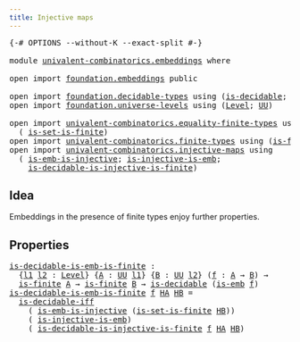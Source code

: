 ```yaml
---
title: Injective maps
---
```


<pre class="Agda"><a id="40" class="Symbol">{-#</a> <a id="44" class="Keyword">OPTIONS</a> <a id="52" class="Pragma">--without-K</a> <a id="64" class="Pragma">--exact-split</a> <a id="78" class="Symbol">#-}</a>

<a id="83" class="Keyword">module</a> <a id="90" href="univalent-combinatorics.embeddings.html" class="Module">univalent-combinatorics.embeddings</a> <a id="125" class="Keyword">where</a>

<a id="132" class="Keyword">open</a> <a id="137" class="Keyword">import</a> <a id="144" href="foundation.embeddings.html" class="Module">foundation.embeddings</a> <a id="166" class="Keyword">public</a>

<a id="174" class="Keyword">open</a> <a id="179" class="Keyword">import</a> <a id="186" href="foundation.decidable-types.html" class="Module">foundation.decidable-types</a> <a id="213" class="Keyword">using</a> <a id="219" class="Symbol">(</a><a id="220" href="foundation.decidable-types.html#1905" class="Function">is-decidable</a><a id="232" class="Symbol">;</a> <a id="234" href="foundation.decidable-types.html#5050" class="Function">is-decidable-iff</a><a id="250" class="Symbol">)</a>
<a id="252" class="Keyword">open</a> <a id="257" class="Keyword">import</a> <a id="264" href="foundation.universe-levels.html" class="Module">foundation.universe-levels</a> <a id="291" class="Keyword">using</a> <a id="297" class="Symbol">(</a><a id="298" href="Agda.Primitive.html#597" class="Postulate">Level</a><a id="303" class="Symbol">;</a> <a id="305" href="foundation-core.universe-levels.html#235" class="Primitive">UU</a><a id="307" class="Symbol">)</a>

<a id="310" class="Keyword">open</a> <a id="315" class="Keyword">import</a> <a id="322" href="univalent-combinatorics.equality-finite-types.html" class="Module">univalent-combinatorics.equality-finite-types</a> <a id="368" class="Keyword">using</a>
  <a id="376" class="Symbol">(</a> <a id="378" href="univalent-combinatorics.equality-finite-types.html#1629" class="Function">is-set-is-finite</a><a id="394" class="Symbol">)</a>
<a id="396" class="Keyword">open</a> <a id="401" class="Keyword">import</a> <a id="408" href="univalent-combinatorics.finite-types.html" class="Module">univalent-combinatorics.finite-types</a> <a id="445" class="Keyword">using</a> <a id="451" class="Symbol">(</a><a id="452" href="univalent-combinatorics.finite-types.html#4248" class="Function">is-finite</a><a id="461" class="Symbol">)</a>
<a id="463" class="Keyword">open</a> <a id="468" class="Keyword">import</a> <a id="475" href="univalent-combinatorics.injective-maps.html" class="Module">univalent-combinatorics.injective-maps</a> <a id="514" class="Keyword">using</a>
  <a id="522" class="Symbol">(</a> <a id="524" href="foundation.injective-maps.html#4595" class="Function">is-emb-is-injective</a><a id="543" class="Symbol">;</a> <a id="545" href="foundation.injective-maps.html#3649" class="Function">is-injective-is-emb</a><a id="564" class="Symbol">;</a>
    <a id="570" href="univalent-combinatorics.injective-maps.html#1278" class="Function">is-decidable-is-injective-is-finite</a><a id="605" class="Symbol">)</a>
</pre>
## Idea

Embeddings in the presence of finite types enjoy further properties.

## Properties

<pre class="Agda"><a id="is-decidable-is-emb-is-finite"></a><a id="714" href="univalent-combinatorics.embeddings.html#714" class="Function">is-decidable-is-emb-is-finite</a> <a id="744" class="Symbol">:</a>
  <a id="748" class="Symbol">{</a><a id="749" href="univalent-combinatorics.embeddings.html#749" class="Bound">l1</a> <a id="752" href="univalent-combinatorics.embeddings.html#752" class="Bound">l2</a> <a id="755" class="Symbol">:</a> <a id="757" href="Agda.Primitive.html#597" class="Postulate">Level</a><a id="762" class="Symbol">}</a> <a id="764" class="Symbol">{</a><a id="765" href="univalent-combinatorics.embeddings.html#765" class="Bound">A</a> <a id="767" class="Symbol">:</a> <a id="769" href="foundation-core.universe-levels.html#235" class="Primitive">UU</a> <a id="772" href="univalent-combinatorics.embeddings.html#749" class="Bound">l1</a><a id="774" class="Symbol">}</a> <a id="776" class="Symbol">{</a><a id="777" href="univalent-combinatorics.embeddings.html#777" class="Bound">B</a> <a id="779" class="Symbol">:</a> <a id="781" href="foundation-core.universe-levels.html#235" class="Primitive">UU</a> <a id="784" href="univalent-combinatorics.embeddings.html#752" class="Bound">l2</a><a id="786" class="Symbol">}</a> <a id="788" class="Symbol">(</a><a id="789" href="univalent-combinatorics.embeddings.html#789" class="Bound">f</a> <a id="791" class="Symbol">:</a> <a id="793" href="univalent-combinatorics.embeddings.html#765" class="Bound">A</a> <a id="795" class="Symbol">→</a> <a id="797" href="univalent-combinatorics.embeddings.html#777" class="Bound">B</a><a id="798" class="Symbol">)</a> <a id="800" class="Symbol">→</a>
  <a id="804" href="univalent-combinatorics.finite-types.html#4248" class="Function">is-finite</a> <a id="814" href="univalent-combinatorics.embeddings.html#765" class="Bound">A</a> <a id="816" class="Symbol">→</a> <a id="818" href="univalent-combinatorics.finite-types.html#4248" class="Function">is-finite</a> <a id="828" href="univalent-combinatorics.embeddings.html#777" class="Bound">B</a> <a id="830" class="Symbol">→</a> <a id="832" href="foundation.decidable-types.html#1905" class="Function">is-decidable</a> <a id="845" class="Symbol">(</a><a id="846" href="foundation-core.embeddings.html#992" class="Function">is-emb</a> <a id="853" href="univalent-combinatorics.embeddings.html#789" class="Bound">f</a><a id="854" class="Symbol">)</a>
<a id="856" href="univalent-combinatorics.embeddings.html#714" class="Function">is-decidable-is-emb-is-finite</a> <a id="886" href="univalent-combinatorics.embeddings.html#886" class="Bound">f</a> <a id="888" href="univalent-combinatorics.embeddings.html#888" class="Bound">HA</a> <a id="891" href="univalent-combinatorics.embeddings.html#891" class="Bound">HB</a> <a id="894" class="Symbol">=</a>
  <a id="898" href="foundation.decidable-types.html#5050" class="Function">is-decidable-iff</a>
    <a id="919" class="Symbol">(</a> <a id="921" href="foundation.injective-maps.html#4595" class="Function">is-emb-is-injective</a> <a id="941" class="Symbol">(</a><a id="942" href="univalent-combinatorics.equality-finite-types.html#1629" class="Function">is-set-is-finite</a> <a id="959" href="univalent-combinatorics.embeddings.html#891" class="Bound">HB</a><a id="961" class="Symbol">))</a>
    <a id="968" class="Symbol">(</a> <a id="970" href="foundation.injective-maps.html#3649" class="Function">is-injective-is-emb</a><a id="989" class="Symbol">)</a>
    <a id="995" class="Symbol">(</a> <a id="997" href="univalent-combinatorics.injective-maps.html#1278" class="Function">is-decidable-is-injective-is-finite</a> <a id="1033" href="univalent-combinatorics.embeddings.html#886" class="Bound">f</a> <a id="1035" href="univalent-combinatorics.embeddings.html#888" class="Bound">HA</a> <a id="1038" href="univalent-combinatorics.embeddings.html#891" class="Bound">HB</a><a id="1040" class="Symbol">)</a>
</pre>